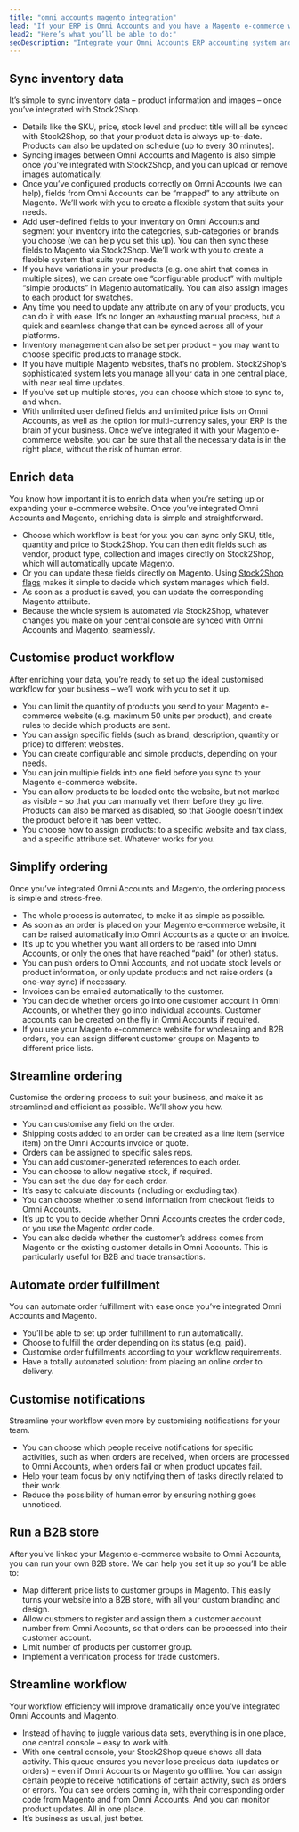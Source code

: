 ```yaml
---
title: "omni accounts magento integration"
lead: "If your ERP is Omni Accounts and you have a Magento e-commerce website, it’s essential that they can talk to each other. Why? So that you can provide the most streamlined e-commerce experience for your customers – and so that your day-to-day business can run seamlessly. With Stock2Shop, you can integrate Omni Accounts and Magento to achieve both these goals."
lead2: "Here’s what you’ll be able to do:"
seoDescription: "Integrate your Omni Accounts ERP accounting system and your Magento e-commerce website for maximum efficiency. You’ll be able to sync inventory, enrich product data, customise a workflow to suit your needs and streamline the entire ordering process - including automatic order fulfillment. Easily."
---
```


Sync inventory data
-------------------

It’s simple to sync inventory data – product information and images – once you’ve integrated with Stock2Shop.

*   Details like the SKU, price, stock level and product title will all be synced with Stock2Shop, so that your product data is always up-to-date. Products can also be updated on schedule (up to every 30 minutes).
*   Syncing images between Omni Accounts and Magento is also simple once you’ve integrated with Stock2Shop, and you can upload or remove images automatically.
*   Once you’ve configured products correctly on Omni Accounts (we can help), fields from Omni Accounts can be “mapped” to any attribute on Magento. We’ll work with you to create a flexible system that suits your needs.
*   Add user-defined fields to your inventory on Omni Accounts and segment your inventory into the categories, sub-categories or brands you choose (we can help you set this up). You can then sync these fields to Magento via Stock2Shop. We’ll work with you to create a flexible system that suits your needs.
*   If you have variations in your products (e.g. one shirt that comes in multiple sizes), we can create one “configurable product” with multiple “simple products” in Magento automatically. You can also assign images to each product for swatches.
*   Any time you need to update any attribute on any of your products, you can do it with ease. It’s no longer an exhausting manual process, but a quick and seamless change that can be synced across all of your platforms.
*   Inventory management can also be set per product – you may want to choose specific products to manage stock.
*   If you have multiple Magento websites, that’s no problem. Stock2Shop’s sophisticated system lets you manage all your data in one central place, with near real time updates.
*   If you’ve set up multiple stores, you can choose which store to sync to, and when.
*   With unlimited user defined fields and unlimited price lists on Omni Accounts, as well as the option for multi-currency sales, your ERP is the brain of your business. Once we’ve integrated it with your Magento e-commerce website, you can be sure that all the necessary data is in the right place, without the risk of human error.

Enrich data
-----------

You know how important it is to enrich data when you’re setting up or expanding your e-commerce website. Once you’ve integrated Omni Accounts and Magento, enriching data is simple and straightforward.

*   Choose which workflow is best for you: you can sync only SKU, title, quantity and price to Stock2Shop. You can then edit fields such as vendor, product type, collection and images directly on Stock2Shop, which will automatically update Magento.
*   Or you can update these fields directly on Magento. Using [Stock2Shop flags](http://www.stock2shop.com/documentation/key-concepts/flags/) makes it simple to decide which system manages which field.
*   As soon as a product is saved, you can update the corresponding Magento attribute.
*   Because the whole system is automated via Stock2Shop, whatever changes you make on your central console are synced with Omni Accounts and Magento, seamlessly.

Customise product workflow
--------------------------

After enriching your data, you’re ready to set up the ideal customised workflow for your business – we’ll work with you to set it up.

*   You can limit the quantity of products you send to your Magento e-commerce website (e.g. maximum 50 units per product), and create rules to decide which products are sent.
*   You can assign specific fields (such as brand, description, quantity or price) to different websites.
*   You can create configurable and simple products, depending on your needs.
*   You can join multiple fields into one field before you sync to your Magento e-commerce website.
*   You can allow products to be loaded onto the website, but not marked as visible – so that you can manually vet them before they go live. Products can also be marked as disabled, so that Google doesn’t index the product before it has been vetted.
*   You choose how to assign products: to a specific website and tax class, and a specific attribute set. Whatever works for you.

Simplify ordering
-----------------

Once you’ve integrated Omni Accounts and Magento, the ordering process is simple and stress-free.

*   The whole process is automated, to make it as simple as possible.
*   As soon as an order is placed on your Magento e-commerce website, it can be raised automatically into Omni Accounts as a quote or an invoice.
*   It’s up to you whether you want all orders to be raised into Omni Accounts, or only the ones that have reached “paid” (or other) status.
*   You can push orders to Omni Accounts, and not update stock levels or product information, or only update products and not raise orders (a one-way sync) if necessary.
*   Invoices can be emailed automatically to the customer.
*   You can decide whether orders go into one customer account in Omni Accounts, or whether they go into individual accounts. Customer accounts can be created on the fly in Omni Accounts if required.
*   If you use your Magento e-commerce website for wholesaling and B2B orders, you can assign different customer groups on Magento to different price lists.

Streamline ordering
-------------------

Customise the ordering process to suit your business, and make it as streamlined and efficient as possible. We’ll show you how.

*   You can customise any field on the order.
*   Shipping costs added to an order can be created as a line item (service item) on the Omni Accounts invoice or quote.
*   Orders can be assigned to specific sales reps.
*   You can add customer-generated references to each order.
*   You can choose to allow negative stock, if required.
*   You can set the due day for each order.
*   It’s easy to calculate discounts (including or excluding tax).
*   You can choose whether to send information from checkout fields to Omni Accounts.
*   It’s up to you to decide whether Omni Accounts creates the order code, or you use the Magento order code.
*   You can also decide whether the customer’s address comes from Magento or the existing customer details in Omni Accounts. This is particularly useful for B2B and trade transactions.

Automate order fulfillment
--------------------------

You can automate order fulfillment with ease once you’ve integrated Omni Accounts and Magento.

*   You’ll be able to set up order fulfillment to run automatically.
*   Choose to fulfill the order depending on its status (e.g. paid).
*   Customise order fulfillments according to your workflow requirements.
*   Have a totally automated solution: from placing an online order to delivery.

Customise notifications
-----------------------

Streamline your workflow even more by customising notifications for your team.

*   You can choose which people receive notifications for specific activities, such as when orders are received, when orders are processed to Omni Accounts, when orders fail or when product updates fail.
*   Help your team focus by only notifying them of tasks directly related to their work.
*   Reduce the possibility of human error by ensuring nothing goes unnoticed.

Run a B2B store
---------------

After you’ve linked your Magento e-commerce website to Omni Accounts, you can run your own B2B store. We can help you set it up so you’ll be able to:

*   Map different price lists to customer groups in Magento. This easily turns your website into a B2B store, with all your custom branding and design.
*   Allow customers to register and assign them a customer account number from Omni Accounts, so that orders can be processed into their customer account.
*   Limit number of products per customer group.
*   Implement a verification process for trade customers.

Streamline workflow
-------------------

Your workflow efficiency will improve dramatically once you’ve integrated Omni Accounts and Magento.

*   Instead of having to juggle various data sets, everything is in one place, one central console – easy to work with.
*   With one central console, your Stock2Shop queue shows all data activity. This queue ensures you never lose precious data (updates or orders) – even if Omni Accounts or Magento go offline. You can assign certain people to receive notifications of certain activity, such as orders or errors. You can see orders coming in, with their corresponding order code from Magento and from Omni Accounts. And you can monitor product updates. All in one place.
*   It’s business as usual, just better.